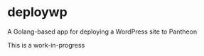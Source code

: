 # deploywp
A Golang-based app for deploying a WordPress site to Pantheon

This is a work-in-progress
